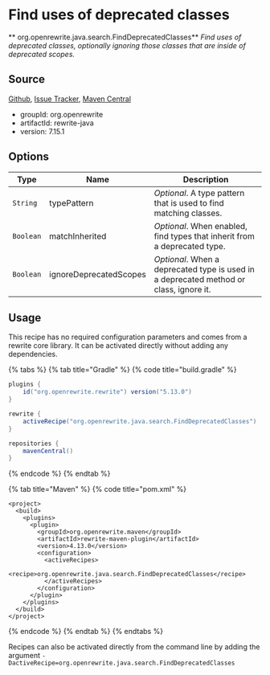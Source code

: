 # Find uses of deprecated classes

** org.openrewrite.java.search.FindDeprecatedClasses**
_Find uses of deprecated classes, optionally ignoring those classes that are inside of deprecated scopes._

## Source

[Github](https://github.com/openrewrite/rewrite), [Issue Tracker](https://github.com/openrewrite/rewrite/issues), [Maven Central](https://search.maven.org/artifact/org.openrewrite/rewrite-java/7.15.1/jar)

* groupId: org.openrewrite
* artifactId: rewrite-java
* version: 7.15.1

## Options

| Type | Name | Description |
| -- | -- | -- |
| `String` | typePattern | *Optional*. A type pattern that is used to find matching classes. |
| `Boolean` | matchInherited | *Optional*. When enabled, find types that inherit from a deprecated type. |
| `Boolean` | ignoreDeprecatedScopes | *Optional*. When a deprecated type is used in a deprecated method or class, ignore it. |


## Usage

This recipe has no required configuration parameters and comes from a rewrite core library. It can be activated directly without adding any dependencies.

{% tabs %}
{% tab title="Gradle" %}
{% code title="build.gradle" %}
```groovy
plugins {
    id("org.openrewrite.rewrite") version("5.13.0")
}

rewrite {
    activeRecipe("org.openrewrite.java.search.FindDeprecatedClasses")
}

repositories {
    mavenCentral()
}

```
{% endcode %}
{% endtab %}

{% tab title="Maven" %}
{% code title="pom.xml" %}
```markup
<project>
  <build>
    <plugins>
      <plugin>
        <groupId>org.openrewrite.maven</groupId>
        <artifactId>rewrite-maven-plugin</artifactId>
        <version>4.13.0</version>
        <configuration>
          <activeRecipes>
            <recipe>org.openrewrite.java.search.FindDeprecatedClasses</recipe>
          </activeRecipes>
        </configuration>
      </plugin>
    </plugins>
  </build>
</project>
```
{% endcode %}
{% endtab %}
{% endtabs %}

Recipes can also be activated directly from the command line by adding the argument `-DactiveRecipe=org.openrewrite.java.search.FindDeprecatedClasses`
